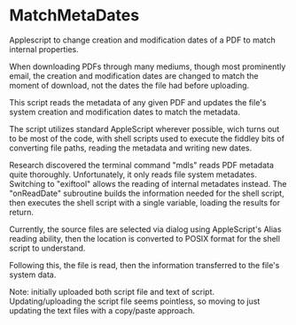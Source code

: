 # MatchMetaDates
Applescript to change creation and modification dates of a PDF to match internal properties.

When downloading PDFs through many mediums, though most prominently email, the creation and modification dates are changed to match the moment of download, not the dates the file had before uploading.

This script reads the metadata of any given PDF and updates the file's system creation and modification dates to match the metadata.

The script utilizes standard AppleScript wherever possible, wich turns out to be most of the code, with shell scripts used to execute the fiddley bits of converting file paths, reading the metadata and writing new dates.

Research discovered the terminal command "mdls" reads PDF metadata quite thoroughly. Unfortunately, it only reads file system metadates. Switching to "exiftool" allows the reading of internal metadates instead. The "onReadDate" subroutine builds the information needed for the shell script, then executes the shell script with a single variable, loading the results for return.

Currently, the source files are selected via dialog using AppleScript's Alias reading ability, then the location is converted to POSIX format for the shell script to understand.

Following this, the file is read, then the information transferred to the file's system data.


Note: initially uploaded both script file and text of script. Updating/uploading the script file seems pointless, so moving to just updating the text files with a copy/paste approach.

